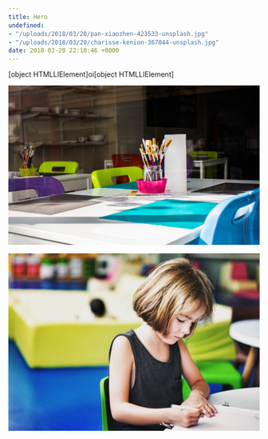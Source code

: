 ```yaml
---
title: Hero
undefined:
- "/uploads/2018/03/20/pan-xiaozhen-423533-unsplash.jpg"
- "/uploads/2018/03/20/charisse-kenion-367844-unsplash.jpg"
date: 2018-03-20 22:10:46 +0000
---
```

\[object HTMLLIElement\]oi\[object HTMLLIElement\]

![](/uploads/2018/03/20/charisse-kenion-367844-unsplash.jpg "Cadeiras")

![](/uploads/2018/03/20/pan-xiaozhen-423533-unsplash.jpg)